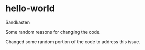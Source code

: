 # hello-world
Sandkasten

Some random reasons for changing the code.

Changed some random portion of the code to address this issue.
